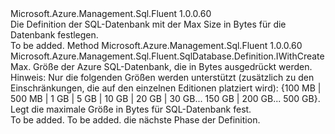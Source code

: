 <Type Name="IWithMaxSizeBytesAllCreateOptions" FullName="Microsoft.Azure.Management.Sql.Fluent.SqlDatabase.Definition.IWithMaxSizeBytesAllCreateOptions">
  <TypeSignature Language="C#" Value="public interface IWithMaxSizeBytesAllCreateOptions" />
  <TypeSignature Language="ILAsm" Value=".class public interface auto ansi abstract IWithMaxSizeBytesAllCreateOptions" />
  <TypeSignature Language="DocId" Value="T:Microsoft.Azure.Management.Sql.Fluent.SqlDatabase.Definition.IWithMaxSizeBytesAllCreateOptions" />
  <TypeSignature Language="VB.NET" Value="Public Interface IWithMaxSizeBytesAllCreateOptions" />
  <TypeSignature Language="F#" Value="type IWithMaxSizeBytesAllCreateOptions = interface" />
  <AssemblyInfo>
    <AssemblyName>Microsoft.Azure.Management.Sql.Fluent</AssemblyName>
    <AssemblyVersion>1.0.0.60</AssemblyVersion>
  </AssemblyInfo>
  <Interfaces />
  <Docs>
    <summary>
            Die Definition der SQL-Datenbank mit der Max Size in Bytes für die Datenbank festlegen.
            </summary>
    <remarks>To be added.</remarks>
  </Docs>
  <Members>
    <Member MemberName="WithMaxSizeBytes">
      <MemberSignature Language="C#" Value="public Microsoft.Azure.Management.Sql.Fluent.SqlDatabase.Definition.IWithCreate WithMaxSizeBytes (long maxSizeBytes);" />
      <MemberSignature Language="ILAsm" Value=".method public hidebysig newslot virtual instance class Microsoft.Azure.Management.Sql.Fluent.SqlDatabase.Definition.IWithCreate WithMaxSizeBytes(int64 maxSizeBytes) cil managed" />
      <MemberSignature Language="DocId" Value="M:Microsoft.Azure.Management.Sql.Fluent.SqlDatabase.Definition.IWithMaxSizeBytesAllCreateOptions.WithMaxSizeBytes(System.Int64)" />
      <MemberSignature Language="VB.NET" Value="Public Function WithMaxSizeBytes (maxSizeBytes As Long) As IWithCreate" />
      <MemberSignature Language="F#" Value="abstract member WithMaxSizeBytes : int64 -&gt; Microsoft.Azure.Management.Sql.Fluent.SqlDatabase.Definition.IWithCreate" Usage="iWithMaxSizeBytesAllCreateOptions.WithMaxSizeBytes maxSizeBytes" />
      <MemberType>Method</MemberType>
      <AssemblyInfo>
        <AssemblyName>Microsoft.Azure.Management.Sql.Fluent</AssemblyName>
        <AssemblyVersion>1.0.0.60</AssemblyVersion>
      </AssemblyInfo>
      <ReturnValue>
        <ReturnType>Microsoft.Azure.Management.Sql.Fluent.SqlDatabase.Definition.IWithCreate</ReturnType>
      </ReturnValue>
      <Parameters>
        <Parameter Name="maxSizeBytes" Type="System.Int64" />
      </Parameters>
      <Docs>
        <param name="maxSizeBytes">
            Max. Größe der Azure SQL-Datenbank, die in Bytes ausgedrückt werden. Hinweis: Nur die folgenden Größen werden unterstützt (zusätzlich zu den Einschränkungen, die auf den einzelnen Editionen platziert wird): {100 MB | 500 MB | 1 GB | 5 GB | 10 GB | 20 GB | 30 GB... 150 GB | 200 GB... 500 GB}.
            </param>
        <summary>
            Legt die maximale Größe in Bytes für SQL-Datenbank fest.
            </summary>
        <returns>To be added.</returns>
        <remarks>To be added.</remarks>
        <return>die nächste Phase der Definition.</return>
      </Docs>
    </Member>
  </Members>
</Type>